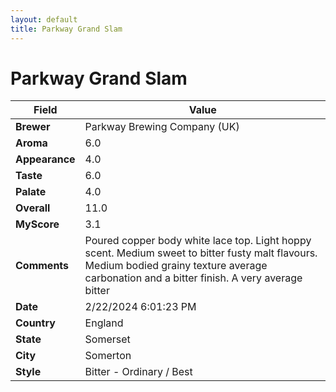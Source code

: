 ```yaml
---
layout: default
title: Parkway Grand Slam
---
```


# Parkway Grand Slam

| Field         | Value                                                                                                   |
|---------------|---------------------------------------------------------------------------------------------------------|
| **Brewer**    | Parkway Brewing Company (UK)                                                                                        |
| **Aroma**     | 6.0                                                                                         |
| **Appearance**| 4.0                                                                                    |
| **Taste**     | 6.0                                                                                         |
| **Palate**    | 4.0                                                                                        |
| **Overall**   | 11.0                                                                                       |
| **MyScore**   | 3.1                                                                                       |
| **Comments**  | Poured copper body white lace top. Light hoppy scent. Medium sweet to bitter fusty malt flavours. Medium bodied grainy texture average carbonation and a bitter finish. A very average bitter                                                                                       |
| **Date**      | 2/22/2024 6:01:23 PM                                                                                          |
| **Country**   | England                                                                                       |
| **State**     | Somerset                                                                                         |
| **City**      | Somerton                                                                                          |
| **Style**     | Bitter - Ordinary / Best                                                                                         |
